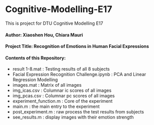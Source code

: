 # Cognitive-Modelling-E17
This is project for DTU Cognitive Modelling E17
#### Author: Xiaoshen Hou, Chiara Mauri 
#### Project Title: Recognition of Emotions in Human Facial Expressions
#### Contents of this Repository: 
- result 1-8.mat : Testing results of all 8 subjects
- Facial Expression Recognition Challenge.ipynb : PCA and Linear Regression Modelling
- images.mat : Matrix of all images
- img_icas.csv : Columnar ic scores of all images
- img_pcas.csv : Columnar pc scores of all images
- experiment_function.m : Core of the experiment
- main.m : the main entry to the experiment 
- post_experiment.m : raw process the test results from subjects
- see_results.m : display images with their emotion strength
